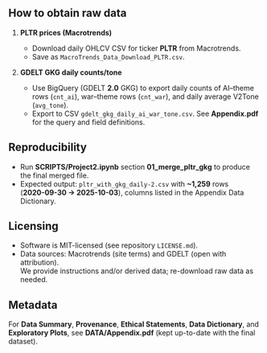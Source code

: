 ## How to obtain raw data

1) **PLTR prices (Macrotrends)**
   - Download daily OHLCV CSV for ticker **PLTR** from Macrotrends.
   - Save as `MacroTrends_Data_Download_PLTR.csv`.

2) **GDELT GKG daily counts/tone**
   - Use BigQuery (GDELT **2.0** GKG) to export daily counts of AI–theme rows (`cnt_ai`),
     war–theme rows (`cnt_war`), and daily average V2Tone (`avg_tone`).
   - Export to CSV `gdelt_gkg_daily_ai_war_tone.csv`. See **Appendix.pdf** for the query and field definitions.

## Reproducibility

- Run **SCRIPTS/Project2.ipynb** section **01_merge_pltr_gkg** to produce the final merged file.
- Expected output: `pltr_with_gkg_daily-2.csv` with **~1,259** rows  
  (**2020-09-30 → 2025-10-03**), columns listed in the Appendix Data Dictionary.

## Licensing

- Software is MIT-licensed (see repository `LICENSE.md`).
- Data sources: Macrotrends (site terms) and GDELT (open with attribution).  
  We provide instructions and/or derived data; re-download raw data as needed.

## Metadata

For **Data Summary**, **Provenance**, **Ethical Statements**, **Data Dictionary**, and **Exploratory Plots**, see **DATA/Appendix.pdf** (kept up-to-date with the final dataset).
